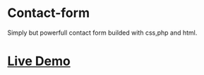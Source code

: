 # Contact-form
Simply but powerfull contact form builded with css,php and html.

# <a href="http://repo.altervista.org/template/contact-demo/index.html">Live Demo</a>
